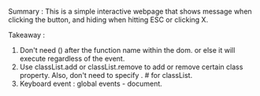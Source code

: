 Summary : This is a simple interactive webpage that shows message when clicking the button, and hiding when hitting ESC or clicking X.

Takeaway :

1. Don't need () after the function name within the dom. or else it will execute regardless of the event.
2. Use classList.add or classList.remove to add or remove certain class property. Also, don't need to specify . # for classList.
3. Keyboard event : global events - document.
